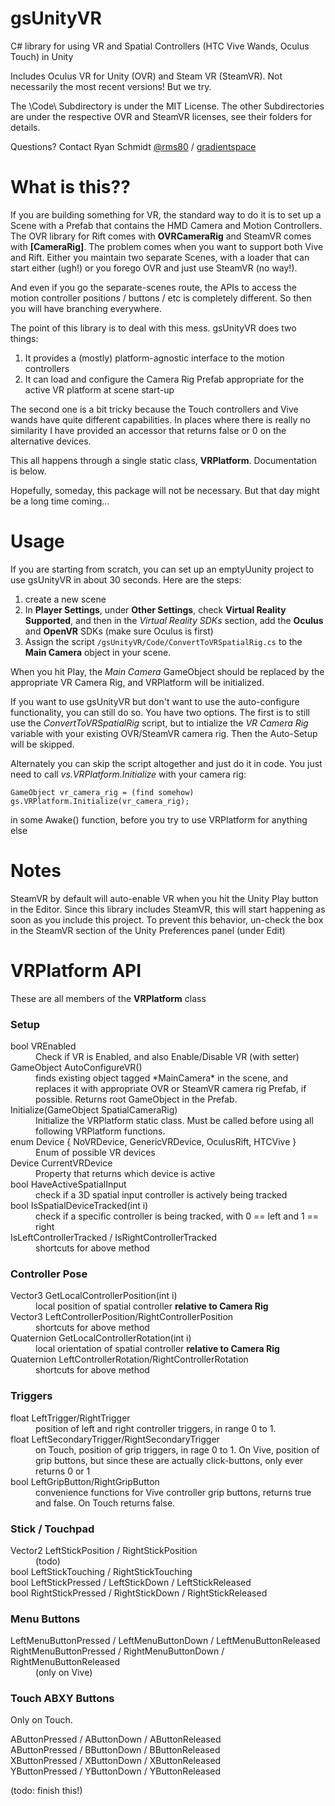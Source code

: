 # gsUnityVR
C# library for using VR and Spatial Controllers (HTC Vive Wands, Oculus Touch) in Unity

Includes Oculus VR for Unity (OVR) and Steam VR (SteamVR). Not necessarily the most recent versions! But we try.

The \Code\ Subdirectory is under the MIT License. The other Subdirectories are under the respective OVR and SteamVR licenses, see their folders for details.

Questions? Contact Ryan Schmidt [@rms80](http://www.twitter.com/rms80) / [gradientspace](http://www.gradientspace.com)


# What is this??

If you are building something for VR, the standard way to do it is to set up a Scene with a Prefab that contains the HMD Camera and Motion Controllers. The OVR library for Rift comes with **OVRCameraRig** and SteamVR comes with **[CameraRig]**. The problem comes when you want to support both Vive and Rift. Either you maintain two separate Scenes, with a loader that can start either (ugh!) or you forego OVR and just use SteamVR (no way!).

And even if you go the separate-scenes route, the APIs to access the motion controller positions / buttons / etc is completely different. So then you will have branching everywhere.

The point of this library is to deal with this mess. gsUnityVR does two things:

1. It provides a (mostly) platform-agnostic interface to the motion controllers
2. It can load and configure the Camera Rig Prefab appropriate for the active VR platform at scene start-up

The second one is a bit tricky because the Touch controllers and Vive wands have quite different capabilities. In places where there is really no similarity I have provided an accessor that returns false or 0 on the alternative devices. 

This all happens through a single static class, **VRPlatform**. Documentation is below.

Hopefully, someday, this package will not be necessary. But that day might be a long time coming...


# Usage

If you are starting from scratch, you can set up an emptyUunity project to use gsUnityVR in about 30 seconds. Here are the steps:

1. create a new scene
2. In **Player Settings**, under **Other Settings**, check **Virtual Reality Supported**, and then in the *Virtual Reality SDKs* section, add the **Oculus** and **OpenVR** SDKs (make sure Oculus is first)
3. Assign the script `/gsUnityVR/Code/ConvertToVRSpatialRig.cs` to the **Main Camera** object in your scene.

When you hit Play, the *Main Camera* GameObject should be replaced by the appropriate VR Camera Rig, and VRPlatform will be initialized.


If you want to use gsUnityVR but don't want to use the auto-configure functionality, you can still do so. You have two options. The first is to still use the *ConvertToVRSpatialRig* script, but to intialize the *VR Camera Rig* variable with your existing OVR/SteamVR camera rig. Then the Auto-Setup will be skipped.

Alternately you can skip the script altogether and just do it in code. You just need to call *vs.VRPlatform.Initialize* with your camera rig:
~~~~
GameObject vr_camera_rig = (find somehow)
gs.VRPlatform.Initialize(vr_camera_rig);
~~~~
in some Awake() function, before you try to use VRPlatform for anything else



# Notes

SteamVR by default will auto-enable VR when you hit the Unity Play button in the Editor.
Since this library includes SteamVR, this will start happening as soon as you include this project.
To prevent this behavior, un-check the box in the SteamVR section of the Unity Preferences panel (under Edit)



# VRPlatform API

These are all members of the **VRPlatform** class

### Setup

<dl> 
  <dt>bool VREnabled</dt>
  <dd>Check if VR is Enabled, and also Enable/Disable VR (with setter)</dd>

  <dt>GameObject AutoConfigureVR()</dt>
  <dd>finds existing object tagged *MainCamera* in the scene, and replaces it with appropriate OVR or SteamVR camera rig Prefab, if possible. Returns root GameObject in the Prefab.</dd>

  <dt>Initialize(GameObject SpatialCameraRig)</dt>
  <dd>Initialize the VRPlatform static class. Must be called before using all following VRPlatform functions.</dd>

  <dt>enum Device { NoVRDevice, GenericVRDevice, OculusRift, HTCVive }</dt>
  <dd>Enum of possible VR devices</dd>

  <dt>Device CurrentVRDevice</dt>
  <dd>Property that returns which device is active</dd>

  <dt>bool HaveActiveSpatialInput</dt>
  <dd>check if a 3D spatial input controller is actively being tracked</dd>

  <dt>bool IsSpatialDeviceTracked(int i)</dt>
  <dd>check if a specific controller is being tracked, with 0 == left and 1 == right</dd>

  <dt>IsLeftControllerTracked / IsRightControllerTracked</dt>
  <dd>shortcuts for above method</dd>

</dl>

### Controller Pose

<dl>

  <dt>Vector3 GetLocalControllerPosition(int i)</dt>
  <dd>local position of spatial controller <strong>relative to Camera Rig</strong></dd>

  <dt>Vector3 LeftControllerPosition/RightControllerPosition</dt>
  <dd>shortcuts for above method</dd>

  <dt>Quaternion GetLocalControllerRotation(int i)</dt>
  <dd>local orientation of spatial controller <strong>relative to Camera Rig</strong></dd>

  <dt>Quaternion LeftControllerRotation/RightControllerRotation</dt>
  <dd>shortcuts for above method</dd>

</dl>


### Triggers

<dl>

  <dt>float LeftTrigger/RightTrigger</dt>
  <dd>position of left and right controller triggers, in range 0 to 1.</dd>

  <dt>float LeftSecondaryTrigger/RightSecondaryTrigger</dt>
  <dd>on Touch, position of grip triggers, in rage 0 to 1. On Vive, position of grip buttons, but since these are actually click-buttons, only ever returns 0 or 1</dd>

  <dt>bool LeftGripButton/RightGripButton</dt>
  <dd>convenience functions for Vive controller grip buttons, returns true and false. On Touch returns false.</dd>


</dl>
  

### Stick / Touchpad

<dl>

<dt>Vector2 LeftStickPosition / RightStickPosition</dt>
<dd>(todo)</dd>

<dt>bool LeftStickTouching / RightStickTouching</dt>
<dd></dd>

<dt>bool LeftStickPressed / LeftStickDown / LeftStickReleased</dt>
<dd></dd>

<dt>bool RightStickPressed / RightStickDown / RightStickReleased</dt>
<dd></dd>


</dl>


### Menu Buttons

<dl>

<dt>LeftMenuButtonPressed / LeftMenuButtonDown / LeftMenuButtonReleased</dt>
<dd></dd>

<dt>RightMenuButtonPressed / RightMenuButtonDown / RightMenuButtonReleased </dt>
<dd>(only on Vive)</dd>

</dl>


### Touch ABXY Buttons

Only on Touch.

<dl>

<dt>AButtonPressed / AButtonDown / AButtonReleased</dt>
<dd></dd>

<dt>AButtonPressed / BButtonDown / BButtonReleased</dt>
<dd></dd>

<dt>XButtonPressed / XButtonDown / XButtonReleased</dt>
<dd></dd>

<dt>YButtonPressed / YButtonDown / YButtonReleased</dt>
<dd></dd>

</dl>


(todo: finish this!)





